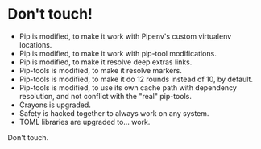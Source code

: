 # Don't touch!

- Pip is modified, to make it work with Pipenv's custom virtualenv locations.
- Pip is modified, to make it work with pip-tool modifications.
- Pip is modified, to make it resolve deep extras links.
- Pip-tools is modified, to make it resolve markers.
- Pip-tools is modified, to make it do 12 rounds instead of 10, by default.
- Pip-tools is modified, to use its own cache path with dependency resolution, and not conflict with the "real" pip-tools.
- Crayons is upgraded.
- Safety is hacked together to always work on any system.
- TOML libraries are upgraded to... work.

Don't touch.
